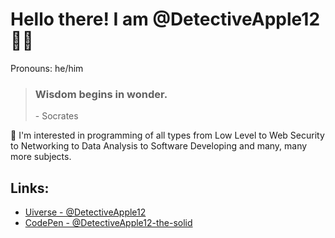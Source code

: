 # Hello there! I am @DetectiveApple12 🍎🍏
Pronouns: he/him
> ### **Wisdom begins in wonder.** 
> \- Socrates

👀 I'm interested in programming of all types from Low Level to Web Security to Networking to Data Analysis to Software Developing and many, many more subjects.

## Links:
- [Uiverse - @DetectiveApple12](https://uiverse.io/profile/DetectiveApple12)
- [CodePen - @DetectiveApple12-the-solid](https://codepen.io/DetectiveApple12-the-solid)
